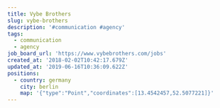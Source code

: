 ```yaml
---
title: Vybe Brothers
slug: vybe-brothers
description: '#communication #agency'
tags:
  - communication
  - agency
job_board_url: 'https://www.vybebrothers.com/jobs'
created_at: '2018-02-02T10:42:17.679Z'
updated_at: '2019-06-16T10:36:09.622Z'
positions:
  - country: germany
    city: berlin
    map: '{"type":"Point","coordinates":[13.4542457,52.5077221]}'
---
```

